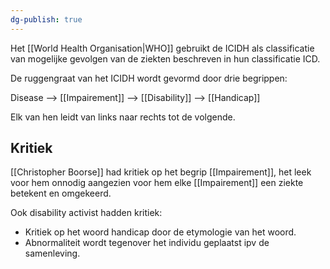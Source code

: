 ```yaml
---
dg-publish: true
---
```

Het [[World Health Organisation|WHO]] gebruikt de ICIDH als classificatie van mogelijke gevolgen van de ziekten beschreven in hun classificatie ICD.

De ruggengraat van het ICIDH wordt gevormd door drie begrippen:

Disease --> [[Impairement]] --> [[Disability]] --> [[Handicap]]

Elk van hen leidt van links naar rechts tot de volgende.

## Kritiek
[[Christopher Boorse]] had kritiek op het begrip [[Impairement]], het leek voor hem onnodig aangezien voor hem elke [[Impairement]] een ziekte betekent en omgekeerd. 

Ook disability activist hadden kritiek:
- Kritiek op het woord handicap door de etymologie van het woord.
- Abnormaliteit wordt tegenover het individu geplaatst ipv de samenleving.